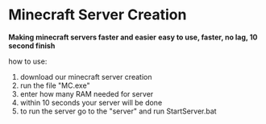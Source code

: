 # Minecraft Server Creation

**Making minecraft servers faster and easier**
**easy to use, faster, no lag, 10 second finish**

how to use:
1. download our minecraft server creation
2. run the file "MC.exe"
3. enter how many RAM needed for server
4. within 10 seconds your server will be done
5. to run the server go to the "server" and run StartServer.bat
